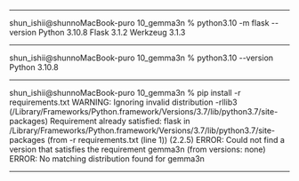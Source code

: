 

---

shun_ishii@shunnoMacBook-puro 10_gemma3n % python3.10 -m flask --version
Python 3.10.8
Flask 3.1.2
Werkzeug 3.1.3

---

shun_ishii@shunnoMacBook-puro 10_gemma3n % python3.10 --version
Python 3.10.8

---

shun_ishii@shunnoMacBook-puro 10_gemma3n % pip install -r requirements.txt
WARNING: Ignoring invalid distribution -rllib3 (/Library/Frameworks/Python.framework/Versions/3.7/lib/python3.7/site-packages)
Requirement already satisfied: flask in /Library/Frameworks/Python.framework/Versions/3.7/lib/python3.7/site-packages (from -r requirements.txt (line 1)) (2.2.5)
ERROR: Could not find a version that satisfies the requirement gemma3n (from versions: none)
ERROR: No matching distribution found for gemma3n

---
